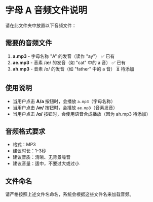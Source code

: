 # 字母 A 音频文件说明

请在此文件夹中放置以下音频文件：

## 需要的音频文件

1. **a.mp3** - 字母名称 "A" 的发音（读作 "ay"） ✅ 已有
2. **ae.mp3** - 音素 /æ/ 的发音（如 "cat" 中的 a 音） ✅ 已有
3. **ah.mp3** - 音素 /ɑ/ 的发音（如 "father" 中的 a 音） ⏳ 待添加

## 使用说明

- 当用户点击 **A/a** 按钮时，会播放 `a.mp3`（字母名称）
- 当用户点击 **/æ/** 按钮时，会播放 `ae.mp3`（音素发音）
- 当用户点击 **/ɑ/** 按钮时，会使用语音合成播放（因为 ah.mp3 待添加）

## 音频格式要求

- 格式：MP3
- 建议时长：1-3秒
- 建议音质：清晰、无背景噪音
- 建议音量：适中，不要过大或过小

## 文件命名

请严格按照上述文件名命名，系统会根据这些文件名来加载音频。 